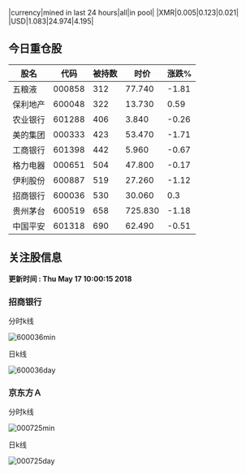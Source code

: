 |currency|mined in last 24 hours|all|in pool|
|XMR|0.005|0.123|0.021|
|USD|1.083|24.974|4.195|

## 今日重仓股 

|股名|代码|被持数|时价|涨跌%|
|---|---|---|---|---|
|五粮液|000858|312|77.740|-1.81|
|保利地产|600048|322|13.730|0.59|
|农业银行|601288|406|3.840|-0.26|
|美的集团|000333|423|53.470|-1.71|
|工商银行|601398|442|5.960|-0.67|
|格力电器|000651|504|47.800|-0.17|
|伊利股份|600887|519|27.260|-1.12|
|招商银行|600036|530|30.060|0.3|
|贵州茅台|600519|658|725.830|-1.18|
|中国平安|601318|690|62.490|-0.51|

## 关注股信息
**更新时间 : Thu May 17 10:00:15 2018**
### 招商银行 
分时k线

![600036min](http://image.sinajs.cn/newchart/min/n/sh600036.gif)

日k线

![600036day](http://image.sinajs.cn/newchart/daily/n/sh600036.gif)

### 京东方Ａ 
分时k线

![000725min](http://image.sinajs.cn/newchart/min/n/sz000725.gif)

日k线

![000725day](http://image.sinajs.cn/newchart/daily/n/sz000725.gif)
